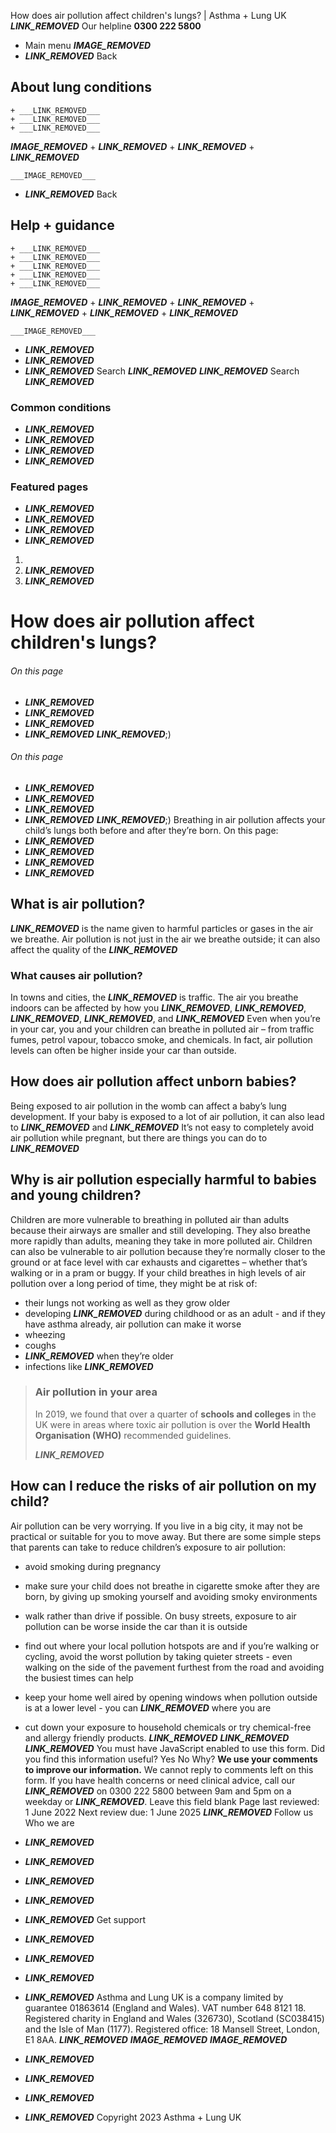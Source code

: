 
How does air pollution affect children's lungs? | Asthma + Lung UK
 ___LINK_REMOVED___
 Our helpline **0300 222 5800**
* Main menu
___IMAGE_REMOVED___
* ___LINK_REMOVED___
 Back
 
## About lung conditions
	+ ___LINK_REMOVED___
	+ ___LINK_REMOVED___
	+ ___LINK_REMOVED___
___IMAGE_REMOVED___
	+ ___LINK_REMOVED___
	+ ___LINK_REMOVED___
	+ ___LINK_REMOVED___
	
	
	___IMAGE_REMOVED___
* ___LINK_REMOVED___
 Back
 
## Help + guidance
	+ ___LINK_REMOVED___
	+ ___LINK_REMOVED___
	+ ___LINK_REMOVED___
	+ ___LINK_REMOVED___
	+ ___LINK_REMOVED___
___IMAGE_REMOVED___
	+ ___LINK_REMOVED___
	+ ___LINK_REMOVED___
	+ ___LINK_REMOVED___
	+ ___LINK_REMOVED___
	+ ___LINK_REMOVED___
	
	
	___IMAGE_REMOVED___
* ___LINK_REMOVED___
* ___LINK_REMOVED___
* ___LINK_REMOVED___
Search
___LINK_REMOVED___ 
 ___LINK_REMOVED___
Search
___LINK_REMOVED___
### Common conditions
* ___LINK_REMOVED___
* ___LINK_REMOVED___
* ___LINK_REMOVED___
* ___LINK_REMOVED___
### Featured pages
* ___LINK_REMOVED___
* ___LINK_REMOVED___
* ___LINK_REMOVED___
* ___LINK_REMOVED___
1. 
3. ___LINK_REMOVED___
5. ___LINK_REMOVED___
# How does air pollution affect children's lungs?
###### On this page
* ___LINK_REMOVED___
* ___LINK_REMOVED___
* ___LINK_REMOVED___
* ___LINK_REMOVED___
___LINK_REMOVED___;) 
###### On this page
* ___LINK_REMOVED___
* ___LINK_REMOVED___
* ___LINK_REMOVED___
* ___LINK_REMOVED___
___LINK_REMOVED___;) 
Breathing in air pollution affects your child’s lungs both before and after they’re born. 
On this page: 
* ___LINK_REMOVED___
* ___LINK_REMOVED___
* ___LINK_REMOVED___
* ___LINK_REMOVED___
## What is air pollution?
___LINK_REMOVED___ is the name given to harmful particles or gases in the air we breathe. Air pollution is not just in the air we breathe outside; it can also affect the quality of the ___LINK_REMOVED___
### What causes air pollution?
In towns and cities, the ___LINK_REMOVED___ is traffic. The air you breathe indoors can be affected by how you ___LINK_REMOVED___, ___LINK_REMOVED___, ___LINK_REMOVED___, ___LINK_REMOVED___, and ___LINK_REMOVED___
Even when you’re in your car, you and your children can breathe in polluted air – from traffic fumes, petrol vapour, tobacco smoke, and chemicals. In fact, air pollution levels can often be higher inside your car than outside. 
## How does air pollution affect unborn babies?
Being exposed to air pollution in the womb can affect a baby’s lung development. 
If your baby is exposed to a lot of air pollution, it can also lead to ___LINK_REMOVED___ and ___LINK_REMOVED___
It’s not easy to completely avoid air pollution while pregnant, but there are things you can do to ___LINK_REMOVED___
## Why is air pollution especially harmful to babies and young children?
Children are more vulnerable to breathing in polluted air than adults because their airways are smaller and still developing. They also breathe more rapidly than adults, meaning they take in more polluted air. 
Children can also be vulnerable to air pollution because they’re normally closer to the ground or at face level with car exhausts and cigarettes – whether that’s walking or in a pram or buggy. 
If your child breathes in high levels of air pollution over a long period of time, they might be at risk of: 
* their lungs not working as well as they grow older
* developing ___LINK_REMOVED___ during childhood or as an adult - and if they have asthma already, air pollution can make it worse
* wheezing
* coughs
* ___LINK_REMOVED___ when they’re older
* infections like ___LINK_REMOVED___
> ### Air pollution in your area
> 
> 
> In 2019, we found that over a quarter of **schools and colleges** in the UK were in areas where toxic air pollution is over the **World Health Organisation (WHO)** recommended guidelines. 
> 
> 
> ___LINK_REMOVED___
> 
> 
> 
## How can I reduce the risks of air pollution on my child?
Air pollution can be very worrying. If you live in a big city, it may not be practical or suitable for you to move away. But there are some simple steps that parents can take to reduce children’s exposure to air pollution:
* avoid smoking during pregnancy
* make sure your child does not breathe in cigarette smoke after they are born, by giving up smoking yourself and avoiding smoky environments
* walk rather than drive if possible. On busy streets, exposure to air pollution can be worse inside the car than it is outside
* find out where your local pollution hotspots are and if you’re walking or cycling, avoid the worst pollution by taking quieter streets - even walking on the side of the pavement furthest from the road and avoiding the busiest times can help
* keep your home well aired by opening windows when pollution outside is at a lower level - you can ___LINK_REMOVED___ where you are
* cut down your exposure to household chemicals or try chemical-free and allergy friendly products.
___LINK_REMOVED___
___LINK_REMOVED___
___LINK_REMOVED___
You must have JavaScript enabled to use this form.
Did you find this information useful?
Yes
No
Why?
**We use your comments to improve our information.** We cannot reply to comments left on this form. If you have health concerns or need clinical advice, call our ___LINK_REMOVED___ on 0300 222 5800 between 9am and 5pm on a weekday or ___LINK_REMOVED___.
Leave this field blank
Page last reviewed: 
1 June 2022
Next review due: 
1 June 2025
 ___LINK_REMOVED___
Follow us
 Who we are
 
* ___LINK_REMOVED___
* ___LINK_REMOVED___
* ___LINK_REMOVED___
* ___LINK_REMOVED___
* ___LINK_REMOVED___
 Get support
 
* ___LINK_REMOVED___
* ___LINK_REMOVED___
* ___LINK_REMOVED___
* ___LINK_REMOVED___
Asthma and Lung UK is a company limited by guarantee 01863614 (England and Wales). VAT number 648 8121 18.
Registered charity in England and Wales (326730), Scotland (SC038415) and the Isle of Man (1177). Registered office: 18 Mansell Street, London, E1 8AA.
___LINK_REMOVED___
___IMAGE_REMOVED___
___IMAGE_REMOVED___
* ___LINK_REMOVED___
* ___LINK_REMOVED___
* ___LINK_REMOVED___
* ___LINK_REMOVED___
 Copyright 2023 Asthma + Lung UK
 
